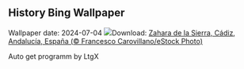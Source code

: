 ## History Bing Wallpaper
Wallpaper date: 2024-07-04
![](https://www.bing.com/th?id=OHR.ZaharaDeLaSierra_ES-ES8451895973_UHD.jpg&w=1000)Download: [Zahara de la Sierra, Cádiz, Andalucía, España (© Francesco Carovillano/eStock Photo)](https://www.bing.com/th?id=OHR.ZaharaDeLaSierra_ES-ES8451895973_UHD.jpg)

Auto get programm by LtgX
